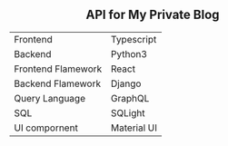 <h2 align="center">API for My Private Blog<span></h2>

|   |  | 
|:-----------|:------------|
|Frontend          |Typescript|
|Backend          |Python3|
|Frontend Flamework|React|
|Backend Flamework|Django|
|Query Language   |GraphQL|
|SQL              |SQLight|
|UI compornent|Material UI|

